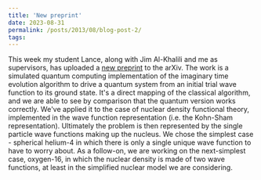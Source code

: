 ```yaml
---
title: 'New preprint'
date: 2023-08-31
permalink: /posts/2013/08/blog-post-2/
tags:
---
```


This week my student Lance, along with Jim Al-Khalili and me as supervisors, has uploaded a [new preprint](http://arxiv.org/abs/2308.15425) to the arXiv. 
The work is a simulated quantum computing implementation of the imaginary time evolution algorithm to drive a quantum system from an initial trial wave function to its ground state.  It's a direct mapping of the classical algorithm, and we are able to see by comparison that the quantum version works correctly.  We've applied it to the case of nuclear density functional theory, implemented in the wave function representation (i.e. the Kohn-Sham representation).  Ultimately the problem is then represented by the single particle wave functions making up the nucleus.  We chose the simplest case - spherical helium-4 in which there is only a single unique wave function to have to worry about.  As a follow-on, we are working on the next-simplest case, oxygen-16, in which the nuclear density is made of two wave functions, at least in the simplified nuclear model we are considering.
